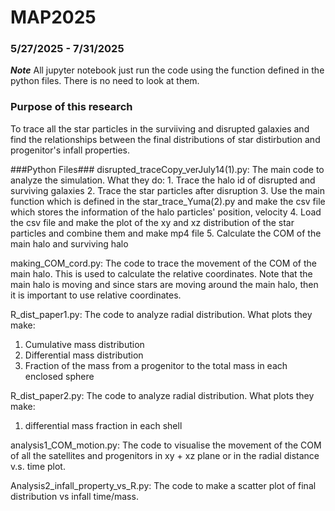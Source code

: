 # MAP2025

### 5/27/2025 - 7/31/2025

***Note***
All jupyter notebook just run the code using the function defined in the python files. There is no need to look at them.

### Purpose of this research
To trace all the star particles in the surviiving and disrupted galaxies and find the relationships between the final distributions of star distirbution and progenitor's infall properties.

###Python Files###
disrupted_traceCopy_verJuly14(1).py:
  The main code to analyze the simulation.
  What they do:
    1. Trace the halo id of disrupted and surviving galaxies
    2. Trace the star particles after disruption
    3. Use the main function which is defined in the star_trace_Yuma(2).py and make the csv file which stores the information of the halo particles' position, velocity
    4. Load the csv file and make the plot of the xy and xz distribution of the star particles and combine them and make mp4 file
    5. Calculate the COM of the main halo and surviving halo

making_COM_cord.py:
  The code to trace the movement of the COM of the main halo. This is used to calculate the relative coordinates. Note that the main halo is moving and since stars are moving around the main halo, then it is important to use relative coordinates.

R_dist_paper1.py:
  The code to analyze radial distribution.
  What plots they make:
  1. Cumulative mass distribution
  2. Differential mass distribution
  3. Fraction of the mass from a progenitor to the total mass in each enclosed sphere

R_dist_paper2.py:
  The code to analyze radial distribution.
  What plots they make:
  1. differential mass fraction in each shell

analysis1_COM_motion.py:
  The code to visualise the movement of the COM of all the satellites and progenitors in xy + xz plane or in the radial distance v.s. time plot.

Analysis2_infall_property_vs_R.py:
  The code to make a scatter plot of final distribution vs infall time/mass.


  


    
    
